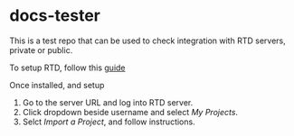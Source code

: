 # docs-tester
This is a test repo that can be used to check integration with RTD servers, private or public.

To setup RTD, follow this [guide](http://docs.readthedocs.io/en/latest/install.html)

Once installed, and setup
1. Go to the server URL and log into RTD server.
2. Click dropdown beside username and select *My Projects*.
3. Selct *Import a Project*, and follow instructions.



